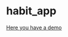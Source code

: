 # habit_app

[Here you have a demo](https://uninorte-my.sharepoint.com/:v:/g/personal/fmvalencia_uninorte_edu_co/Ed5zjzku1HNFluFQj2daXL0B_S4ORTmdgLvcH0SYYbPJ4g?nav=eyJyZWZlcnJhbEluZm8iOnsicmVmZXJyYWxBcHAiOiJPbmVEcml2ZUZvckJ1c2luZXNzIiwicmVmZXJyYWxBcHBQbGF0Zm9ybSI6IldlYiIsInJlZmVycmFsTW9kZSI6InZpZXciLCJyZWZlcnJhbFZpZXciOiJNeUZpbGVzTGlua0NvcHkifX0&e=EtQcP3) 
